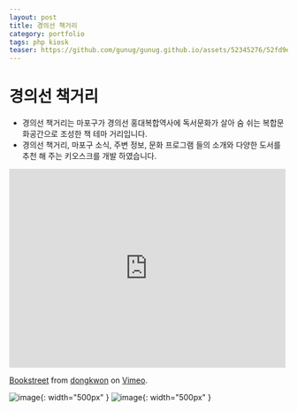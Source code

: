 ```yaml
---
layout: post
title: 경의선 책거리
category: portfolio
tags: php kiosk
teaser: https://github.com/gunug/gunug.github.io/assets/52345276/52fd9ea5-2ee3-42ff-a609-3c3c39fd0402
---
```


# 경의선 책거리
* 경의선 책거리는 마포구가 경의선 홍대복합역사에 독서문화가 살아 숨 쉬는 복합문화공간으로 조성한 책 테마 거리입니다.
* 경의선 책거리, 마포구 소식, 주변 정보, 문화 프로그램 들의 소개와 다양한 도서를 추천 해 주는 키오스크를 개발 하였습니다.

<iframe src="https://player.vimeo.com/video/248952871?h=f81711fde9" width="500" height="360" frameborder="0" allow="autoplay; fullscreen; picture-in-picture" allowfullscreen></iframe>
<p><a href="https://vimeo.com/248952871">Bookstreet</a> from <a href="https://vimeo.com/dongkwon">dongkwon</a> on <a href="https://vimeo.com">Vimeo</a>.</p>

![image](https://github.com/gunug/gunug.github.io/assets/52345276/d0a60d8f-5ddf-460b-8f10-5d5ddc96b8b2){: width="500px" }
![image](https://github.com/gunug/gunug.github.io/assets/52345276/bcceece0-1414-4e33-b1bd-7089b0b4961a){: width="500px" }
